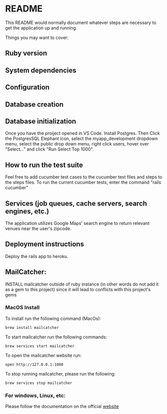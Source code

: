 # README

This README would normally document whatever steps are necessary to get the
application up and running.

Things you may want to cover:


## Ruby version

## System dependencies

## Configuration

## Database creation

## Database initialization
Once you have the proiject opened in VS Code. Install Postgres. Then Click the PostgresSQL Elephant icon, select the myapp_development dropdown menu, select the public drop down menu, right click users, hover over "Select..." and click "Run Select Top 1000". 

## How to run the test suite

Feel free to add cucumber test cases to the cucumber test files and steps to the steps files. To run the current cucumber tests, enter the command "rails cucumber"

## Services (job queues, cache servers, search engines, etc.)
The application utilizes Google Maps' search engine to return relevant venues near the user's zipcode. 

## Deployment instructions
Deploy the rails app to heroku. 

## MailCatcher:
INSTALL mailcatcher outside of ruby instance (in other words do not add it as a gem to this project) since it will lead to conflicts with this project's gems
### MacOS Install
To install run the following command (MacOs):
```
brew install mailcatcher
```
To start mailcatcher run the following commands:
```
brew services start mailcatcher
```
To open the mailcatcher website run:
```
open http://127.0.0.1:1080
```
To stop running mailcatcher, please run the following:
```
brew services stop mailcatcher
```

### For windows, Linux, etc:
Please follow the documentation on the official [website](https://mailcatcher.me/)
